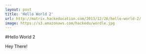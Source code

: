 ```yaml
---
layout: post
title: 'Hello World 2'
url: http://matrix.hackeducation.com/2013/12/26/hello-world-2/
image: https://s3.amazonaws.com/hackedu/wordle.jpg
---
```


#Hello World 2

Hey There!